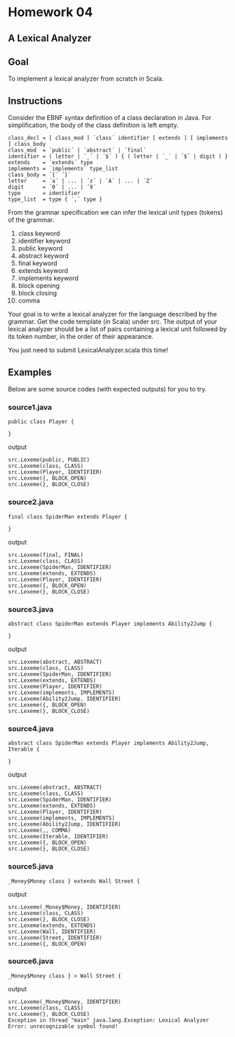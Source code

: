 # Homework 04

## A Lexical Analyzer

## Goal

To implement a lexical analyzer from scratch in Scala. 

## Instructions

Consider the EBNF syntax definition of a class declaration in Java. For simplification, the body of the class definition is left empty.  

```
class_decl = [ class_mod ] ´class´ identifier [ extends ] [ implements ] class_body
class_mod  = ´public´ | ´abstract´ | ´final´
identifier = ( letter | ´_´ | ´$´ ) { ( letter | ´_´ | ´$´ | digit ) }  
extends    = ´extends´ type
implements = ´implements´ type_list
class_body = ´{´ ´}´
letter     = ´a´ | ... | ´z´ | ´A´ | ... | ´Z´
digit      = ´0´ | ... | ´9´
type       = identifier
type_list  = type { ´,´ type }
```

From the gramnar specification we can infer the lexical unit types (tokens) of the grammar.

1. class keyword
2. identifier keyword
3. public keyword
4. abstract keyword
5. final keyword
6. extends keyword
7. implements keyword
8. block opening
9. block closing
10. comma

Your goal is to write a lexical analyzer for the language described by the grammar.  Get the code template (in Scala) under src.  The output of your lexical analyzer should be a list of pairs containing a lexical unit followed by its token number, in the order of their appearance.  

You just need to submit LexicalAnalyzer.scala this time!

## Examples

Below are some source codes (with expected outputs) for you to try.  

### source1.java 

```
public class Player {

} 
```

output
```
src.Lexeme(public, PUBLIC)
src.Lexeme(class, CLASS)
src.Lexeme(Player, IDENTIFIER)
src.Lexeme({, BLOCK_OPEN)
src.Lexeme(}, BLOCK_CLOSE)
```

### source2.java
```
final class SpiderMan extends Player {

}
```
 
output
```
src.Lexeme(final, FINAL)
src.Lexeme(class, CLASS)
src.Lexeme(SpiderMan, IDENTIFIER)
src.Lexeme(extends, EXTENDS)
src.Lexeme(Player, IDENTIFIER)
src.Lexeme({, BLOCK_OPEN)
src.Lexeme(}, BLOCK_CLOSE)
```

### source3.java
```
abstract class SpiderMan extends Player implements Ability2Jump {

}
```

output
```
src.Lexeme(abstract, ABSTRACT)
src.Lexeme(class, CLASS)
src.Lexeme(SpiderMan, IDENTIFIER)
src.Lexeme(extends, EXTENDS)
src.Lexeme(Player, IDENTIFIER)
src.Lexeme(implements, IMPLEMENTS)
src.Lexeme(Ability2Jump, IDENTIFIER)
src.Lexeme({, BLOCK_OPEN)
src.Lexeme(}, BLOCK_CLOSE)
```

### source4.java
```
abstract class SpiderMan extends Player implements Ability2Jump, Iterable {

}
```

output
```
src.Lexeme(abstract, ABSTRACT)
src.Lexeme(class, CLASS)
src.Lexeme(SpiderMan, IDENTIFIER)
src.Lexeme(extends, EXTENDS)
src.Lexeme(Player, IDENTIFIER)
src.Lexeme(implements, IMPLEMENTS)
src.Lexeme(Ability2Jump, IDENTIFIER)
src.Lexeme(,, COMMA)
src.Lexeme(Iterable, IDENTIFIER)
src.Lexeme({, BLOCK_OPEN)
src.Lexeme(}, BLOCK_CLOSE)
```

### source5.java
```
_Money$Money class } extends Wall Street {
```

output
```
src.Lexeme(_Money$Money, IDENTIFIER)
src.Lexeme(class, CLASS)
src.Lexeme(}, BLOCK_CLOSE)
src.Lexeme(extends, EXTENDS)
src.Lexeme(Wall, IDENTIFIER)
src.Lexeme(Street, IDENTIFIER)
src.Lexeme({, BLOCK_OPEN)
```

### source6.java
```
_Money$Money class } > Wall Street {
```

output
```
src.Lexeme(_Money$Money, IDENTIFIER)
src.Lexeme(class, CLASS)
src.Lexeme(}, BLOCK_CLOSE)
Exception in thread "main" java.lang.Exception: Lexical Analyzer Error: unrecognizable symbol found!
```
